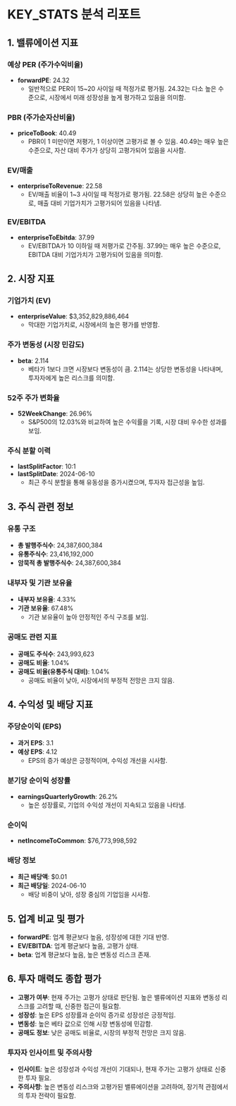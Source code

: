 # KEY_STATS 분석 리포트

## 1. 밸류에이션 지표

### 예상 PER (주가수익비율)
- **forwardPE**: 24.32
  - 일반적으로 PER이 15~20 사이일 때 적정가로 평가됨. 24.32는 다소 높은 수준으로, 시장에서 미래 성장성을 높게 평가하고 있음을 의미함.

### PBR (주가순자산비율)
- **priceToBook**: 40.49
  - PBR이 1 미만이면 저평가, 1 이상이면 고평가로 볼 수 있음. 40.49는 매우 높은 수준으로, 자산 대비 주가가 상당히 고평가되어 있음을 시사함.

### EV/매출
- **enterpriseToRevenue**: 22.58
  - EV/매출 비율이 1~3 사이일 때 적정가로 평가됨. 22.58은 상당히 높은 수준으로, 매출 대비 기업가치가 고평가되어 있음을 나타냄.

### EV/EBITDA
- **enterpriseToEbitda**: 37.99
  - EV/EBITDA가 10 이하일 때 저평가로 간주됨. 37.99는 매우 높은 수준으로, EBITDA 대비 기업가치가 고평가되어 있음을 의미함.

## 2. 시장 지표

### 기업가치 (EV)
- **enterpriseValue**: $3,352,829,886,464
  - 막대한 기업가치로, 시장에서의 높은 평가를 반영함.

### 주가 변동성 (시장 민감도)
- **beta**: 2.114
  - 베타가 1보다 크면 시장보다 변동성이 큼. 2.114는 상당한 변동성을 나타내며, 투자자에게 높은 리스크를 의미함.

### 52주 주가 변화율
- **52WeekChange**: 26.96%
  - S&P500의 12.03%와 비교하여 높은 수익률을 기록, 시장 대비 우수한 성과를 보임.

### 주식 분할 이력
- **lastSplitFactor**: 10:1
- **lastSplitDate**: 2024-06-10
  - 최근 주식 분할을 통해 유동성을 증가시켰으며, 투자자 접근성을 높임.

## 3. 주식 관련 정보

### 유통 구조
- **총 발행주식수**: 24,387,600,384
- **유통주식수**: 23,416,192,000
- **암묵적 총 발행주식수**: 24,387,600,384

### 내부자 및 기관 보유율
- **내부자 보유율**: 4.33%
- **기관 보유율**: 67.48%
  - 기관 보유율이 높아 안정적인 주식 구조를 보임.

### 공매도 관련 지표
- **공매도 주식수**: 243,993,623
- **공매도 비율**: 1.04%
- **공매도 비율(유통주식 대비)**: 1.04%
  - 공매도 비율이 낮아, 시장에서의 부정적 전망은 크지 않음.

## 4. 수익성 및 배당 지표

### 주당순이익 (EPS)
- **과거 EPS**: 3.1
- **예상 EPS**: 4.12
  - EPS의 증가 예상은 긍정적이며, 수익성 개선을 시사함.

### 분기당 순이익 성장률
- **earningsQuarterlyGrowth**: 26.2%
  - 높은 성장률로, 기업의 수익성 개선이 지속되고 있음을 나타냄.

### 순이익
- **netIncomeToCommon**: $76,773,998,592

### 배당 정보
- **최근 배당액**: $0.01
- **최근 배당일**: 2024-06-10
  - 배당 비중이 낮아, 성장 중심의 기업임을 시사함.

## 5. 업계 비교 및 평가

- **forwardPE**: 업계 평균보다 높음, 성장성에 대한 기대 반영.
- **EV/EBITDA**: 업계 평균보다 높음, 고평가 상태.
- **beta**: 업계 평균보다 높음, 높은 변동성 리스크 존재.

## 6. 투자 매력도 종합 평가

- **고평가 여부**: 현재 주가는 고평가 상태로 판단됨. 높은 밸류에이션 지표와 변동성 리스크를 고려할 때, 신중한 접근이 필요함.
- **성장성**: 높은 EPS 성장률과 순이익 증가로 성장성은 긍정적임.
- **변동성**: 높은 베타 값으로 인해 시장 변동성에 민감함.
- **공매도 정보**: 낮은 공매도 비율로, 시장의 부정적 전망은 크지 않음.

### 투자자 인사이트 및 주의사항
- **인사이트**: 높은 성장성과 수익성 개선이 기대되나, 현재 주가는 고평가 상태로 신중한 투자 필요.
- **주의사항**: 높은 변동성 리스크와 고평가된 밸류에이션을 고려하여, 장기적 관점에서의 투자 전략이 필요함.